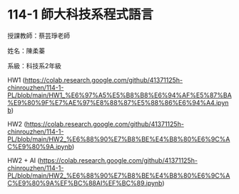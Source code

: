 # 114-1 師大科技系程式語言
授課教師：蔡芸琤老師

姓名：陳柔蓁

系級：科技系2年級

HW1 (https://colab.research.google.com/github/41371125h-chinrouzhen/114-1-PL/blob/main/HW1_%E6%97%A5%E5%B8%B8%E6%94%AF%E5%87%BA%E9%80%9F%E7%AE%97%E8%88%87%E5%88%86%E6%94%A4.ipynb)

HW2 (https://colab.research.google.com/github/41371125h-chinrouzhen/114-1-PL/blob/main/HW2_%E6%88%90%E7%B8%BE%E4%B8%80%E6%9C%AC%E9%80%9A.ipynb)

HW2 + AI (https://colab.research.google.com/github/41371125h-chinrouzhen/114-1-PL/blob/main/HW2_%E6%88%90%E7%B8%BE%E4%B8%80%E6%9C%AC%E9%80%9A%EF%BC%88AI%EF%BC%89.ipynb)

